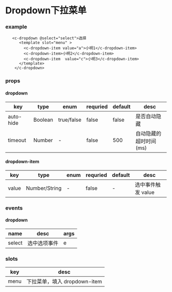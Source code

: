 # Dropdown下拉菜单

### example

<dropdown-index />

```
   <c-dropdown @select="select">选择
      <template slot="menu" >
        <c-dropdown-item value="a">小明1</c-dropdown-item>
        <c-dropdown-item>小明2</c-dropdown-item>
        <c-dropdown-item  value="c">小明3</c-dropdown-item>
      </template>
    </c-dropdown>
```

### props

#### dropdown

| key       | type    | enum       | requried | default | desc                   |
| --------- | ------- | ---------- | -------- | ------- | ---------------------- |
| auto-hide | Boolean | true/false | false    | false   | 是否自动隐藏           |
| timeout   | Number  | -          | false    | 500     | 自动隐藏的超时时间(ms) |

#### dropdown-item

| key   | type          | enum | requried | default | desc               |
| ----- | ------------- | ---- | -------- | ------- | ------------------ |
| value | Number/String | -    | false    | -       | 选中事件触发 value |

### events

#### dropdown

| name   | desc         | args |
| ------ | ------------ | ---- |
| select | 选中选项事件 | e    |

### slots

| key  | desc                         |
| ---- | ---------------------------- |
| menu | 下拉菜单，填入 dropdown-item |
